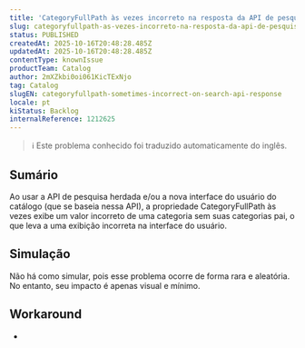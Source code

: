 ```yaml
---
title: 'CategoryFullPath às vezes incorreto na resposta da API de pesquisa'
slug: categoryfullpath-as-vezes-incorreto-na-resposta-da-api-de-pesquisa
status: PUBLISHED
createdAt: 2025-10-16T20:48:28.485Z
updatedAt: 2025-10-16T20:48:28.485Z
contentType: knownIssue
productTeam: Catalog
author: 2mXZkbi0oi061KicTExNjo
tag: Catalog
slugEN: categoryfullpath-sometimes-incorrect-on-search-api-response
locale: pt
kiStatus: Backlog
internalReference: 1212625
---
```


>ℹ️ Este problema conhecido foi traduzido automaticamente do inglês.

## Sumário


Ao usar a API de pesquisa herdada e/ou a nova interface do usuário do catálogo (que se baseia nessa API), a propriedade CategoryFullPath às vezes exibe um valor incorreto de uma categoria sem suas categorias pai, o que leva a uma exibição incorreta na interface do usuário.
## Simulação


Não há como simular, pois esse problema ocorre de forma rara e aleatória. No entanto, seu impacto é apenas visual e mínimo.


## Workaround


-



